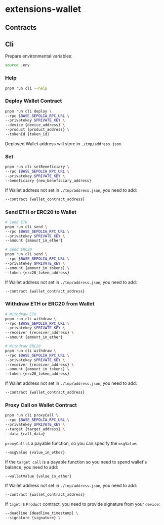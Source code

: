 # extensions-wallet

## Contracts

## Cli

Prepare environmental variables:

```bash
source .env
```

### Help

```bash
pnpm run cli --help
```

### Deploy Wallet Contract

```bash
pnpm run cli deploy \
--rpc $BASE_SEPOLIA_RPC_URL \
--privatekey $PRIVATE_KEY \
--device {device_address} \
--product {product_address} \
--tokenId {token_id}
```

Deployed Wallet address will store in `./tmp/address.json`.

### Set

```bash
pnpm run cli setBeneficiary \
--rpc $BASE_SEPOLIA_RPC_URL \
--privatekey $PRIVATE_KEY \
--beneficiary {new_beneficiary_address}
```

If Wallet address not set in `./tmp/address.json`, you need to add:

```bash
--contract {wallet_contract_address}
```

### Send ETH or ERC20 to Wallet

```bash
# Send ETH
pnpm run cli send \
--rpc $BASE_SEPOLIA_RPC_URL \
--privatekey $PRIVATE_KEY \
--amount {amount_in_ether}

# Send ERC20
pnpm run cli send \
--rpc $BASE_SEPOLIA_RPC_URL \
--privatekey $PRIVATE_KEY \
--amount {amount_in_tokens} \
--token {erc20_token_address}
```

If Wallet address not set in `./tmp/address.json`, you need to add:

```bash
--contract {wallet_contract_address}
```

### Withdraw ETH or ERC20 from Wallet

```bash
# Withdraw ETH
pnpm run cli withdraw \
--rpc $BASE_SEPOLIA_RPC_URL \
--privatekey $PRIVATE_KEY \
--receiver {receiver_address} \
--amount {amount_in_ether}

# Withdraw ERC20
pnpm run cli withdraw \
--rpc $BASE_SEPOLIA_RPC_URL \
--privatekey $PRIVATE_KEY \
--receiver {receiver_address} \
--amount {amount_in_tokens} \
--token {erc20_token_address}
```

If Wallet address not set in `./tmp/address.json`, you need to add:

```bash
--contract {wallet_contract_address}
```

### Proxy Call on Wallet Contract

```bash
pnpm run cli proxyCall \
--rpc $BASE_SEPOLIA_RPC_URL \
--privatekey $PRIVATE_KEY \
--target {target_address} \
--data {call_data}
```

`proxyCall` is a payable function, so you can specify the `msgValue`:

```bash
--msgValue {value_in_ether}
```

If the `target call` is a payable function so you need to spend wallet's balance, you need to add:

```bash
--walletValue {value_in_ether}
```

If Wallet address not set in `./tmp/address.json`, you need to add:

```bash
--contract {wallet_contract_address}
```

If `taget` is `Product` contract, you need to provide signature from your `device`:

```bash
--deadline {deadline_timestamp} \
--signature {signature} \
```
